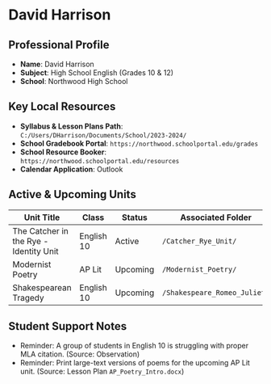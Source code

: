 # David Harrison

## Professional Profile
- **Name**: David Harrison
- **Subject**: High School English (Grades 10 & 12)
- **School**: Northwood High School

## Key Local Resources
- **Syllabus & Lesson Plans Path**: `C:/Users/DHarrison/Documents/School/2023-2024/`
- **School Gradebook Portal**: `https://northwood.schoolportal.edu/grades`
- **School Resource Booker**: `https://northwood.schoolportal.edu/resources`
- **Calendar Application**: Outlook

## Active & Upcoming Units
| Unit Title                   | Class      | Status     | Associated Folder                 |
|------------------------------|------------|------------|-----------------------------------|
| The Catcher in the Rye - Identity Unit | English 10 | Active     | `/Catcher_Rye_Unit/`              |
| Modernist Poetry             | AP Lit     | Upcoming   | `/Modernist_Poetry/`              |
| Shakespearean Tragedy        | English 10 | Upcoming   | `/Shakespeare_Romeo_Juliet/`      |

## Student Support Notes
- Reminder: A group of students in English 10 is struggling with proper MLA citation. (Source: Observation)
- Reminder: Print large-text versions of poems for the upcoming AP Lit unit. (Source: Lesson Plan `AP_Poetry_Intro.docx`)